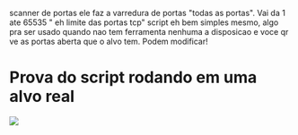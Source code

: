 scanner de portas
ele faz a varredura de portas "todas as portas".
Vai da 1 ate 65535 " eh limite das portas tcp"
script eh bem simples mesmo, algo pra ser usado quando nao tem ferramenta nenhuma a disposicao e voce qr ve as portas aberta que o alvo tem.
Podem modificar!


# Prova do script rodando em uma alvo real
<img src="https://user-images.githubusercontent.com/43188449/91226875-00ee8480-e6fc-11ea-875d-148aa29b0de4.png">
